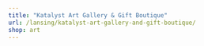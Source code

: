 ```yaml
---
title: "Katalyst Art Gallery & Gift Boutique"
url: /lansing/katalyst-art-gallery-and-gift-boutique/
shop: art
---
```

